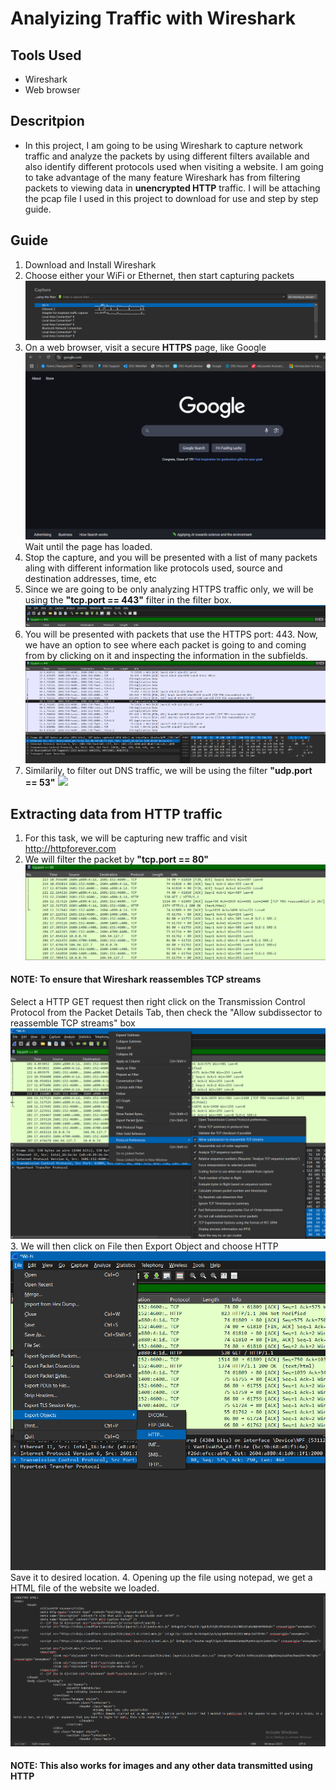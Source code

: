 # Analyizing Traffic with Wireshark
## Tools Used
* Wireshark
* Web browser
## Descritpion
* In this project, I am going to be using Wireshark to capture network traffic and analyze the packets by using different filters available and also identify different protocols used when visiting a website. I am going to take advantage of the many feature Wireshark has from filtering packets to viewing data in **unencrypted HTTP** traffic. I will be attaching the pcap file I used in this project to download for use and step by step guide.
## Guide
1. Download and Install Wireshark
2. Choose either your WiFi or Ethernet, then start capturing packets
![](./Assets/ChooseInterface.png)
3. On a web browser, visit a secure **HTTPS** page, like Google
![](./Assets/Google.png)
Wait until the page has loaded.
4. Stop the capture, and you will be presented with a list of many packets aling with different information like protocols used, source and destination addresses, time, etc
5. Since we are going to be only analyzing HTTPS traffic only,  we will be using the **"tcp.port == 443"** filter in the filter box.
![](./Assets/HTTPS-Filter.png)
6. You will be presented with packets that use the HTTPS port: 443. Now, we have an option to see where each packet is going to and coming from by clicking on it and inspecting the information in the subfields.
![](./Assets/Packets.png)
7. Similarily, to filter out DNS traffic, we will be using the filter **"udp.port == 53"**
![](./Assets/Assets/DNSPacket.png)
## Extracting data from HTTP traffic
1. For this task, we will be capturing new traffic and visit http://httpforever.com
2. We will filter the packet by **"tcp.port == 80"**
![](./Assets/HTTPFilter.png)
#### **NOTE**: To ensure that Wireshark reassembles TCP streams 
Select a HTTP GET request then right click on the Transmission Control Protocol from the Packet Details Tab, then check the "Allow subdissector to reassemble TCP streams" box
![](./Assets/Note1.png)
3. We will then click on File then Export Object and choose HTTP
![](./Assets/ExportHTTP.png)
Save it to desired location.
4. Opening up the file using notepad, we get a HTML file of the website we loaded.
![](./Assets/HTMLFile.png)
#### NOTE: This also works for images and any other data transmitted using HTTP